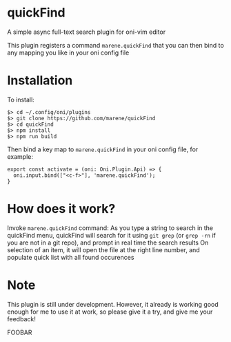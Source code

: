 # quickFind
A simple async full-text search plugin for oni-vim editor

This plugin registers a command `marene.quickFind` that you can then bind to any mapping you like in your oni config file

# Installation
To install:
```
$> cd ~/.config/oni/plugins
$> git clone https://github.com/marene/quickFind
$> cd quickFind
$> npm install
$> npm run build
```
Then bind a key map to `marene.quickFind` in your oni config file, for example:
```
export const activate = (oni: Oni.Plugin.Api) => {
  oni.input.bind(["<c-f>"], 'marene.quickFind');
}
```

# How does it work?
Invoke `marene.quickFind` command: As you type a string to search in the quickFind menu, quickFind will search for it using `git grep` (or `grep -rn` if you are not in a git repo), and prompt in real time the search results
On selection of an item, it will open the file at the right line number, and populate quick list with all found occurences

# Note
This plugin is still under development.
However, it already is working good enough for me to use it at work, so please give it a try, and give me your feedback!


FOOBAR
